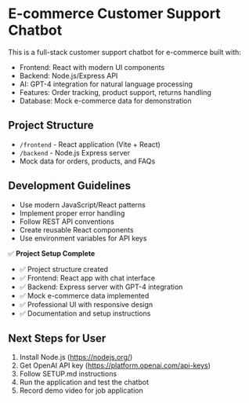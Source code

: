 # E-commerce Customer Support Chatbot

This is a full-stack customer support chatbot for e-commerce built with:
- Frontend: React with modern UI components
- Backend: Node.js/Express API  
- AI: GPT-4 integration for natural language processing
- Features: Order tracking, product support, returns handling
- Database: Mock e-commerce data for demonstration

## Project Structure
- `/frontend` - React application (Vite + React)
- `/backend` - Node.js Express server
- Mock data for orders, products, and FAQs

## Development Guidelines
- Use modern JavaScript/React patterns
- Implement proper error handling
- Follow REST API conventions
- Create reusable React components
- Use environment variables for API keys

✅ **Project Setup Complete**
- ✅ Project structure created
- ✅ Frontend: React app with chat interface
- ✅ Backend: Express server with GPT-4 integration
- ✅ Mock e-commerce data implemented
- ✅ Professional UI with responsive design
- ✅ Documentation and setup instructions

## Next Steps for User
1. Install Node.js (https://nodejs.org/)
2. Get OpenAI API key (https://platform.openai.com/api-keys)
3. Follow SETUP.md instructions
4. Run the application and test the chatbot
5. Record demo video for job application
